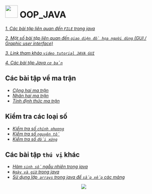 # <img src="https://image.flaticon.com/icons/png/128/2721/2721670.png" width="40" height="40"> **OOP_JAVA**
[*1. Các bài tập liên quan đến `FILE` trong java*](https://github.com/NguyenHuuNhan1912/OOP_JAVA/tree/master/Java_Advanced/File_Java)

[*2. Một số bài tập liên quan đến `giao diện đồ họa người dùng` (GUI / Graphic user interface)*](https://github.com/NguyenHuuNhan1912/OOP_JAVA/tree/master/Java_Advanced/Java_GUI)

[*3. Link tham khảo `video tutorial JAVA GUI`*](https://www.youtube.com/watch?v=Kmgo00avvEw&t=14385s)

[*4. Các bài tập Java `cơ bản`*](https://github.com/NguyenHuuNhan1912/OOP_JAVA/tree/master/Java_Basic)

## **Các bài tập về ma trận**
* [*Cộng hai ma trận*](https://github.com/NguyenHuuNhan1912/OOP_JAVA/blob/master/Java_Basic/Sum_Matrix.java)
* [*Nhân hai ma trận*](https://github.com/NguyenHuuNhan1912/OOP_JAVA/blob/master/Java_Basic/Multiplication_Matrix.java)
* [*Tính định thức ma trận*](https://github.com/NguyenHuuNhan1912/OOP_JAVA/blob/master/Java_Basic/Determinant_Matrix.java)
## **Kiểm tra các loại số**
* [*Kiểm tra số `chính phương`*](https://github.com/NguyenHuuNhan1912/OOP_JAVA/blob/master/Java_Basic/Check_SoChinhPhuong.java)
* [*Kiểm tra số `nguyên tố`*](https://github.com/NguyenHuuNhan1912/OOP_JAVA/blob/master/Java_Basic/Check_SoNguyenTo.java)
* [*Kiểm tra số `đối xứng`*](https://github.com/NguyenHuuNhan1912/OOP_JAVA/blob/master/Java_Basic/Check_SoDoiXung.java)
## **Các bài tập `thú vị` khác**
* [*Hàm `sinh số` ngẫu nhiên trong java*](https://github.com/NguyenHuuNhan1912/OOP_JAVA/blob/master/Java_Basic/random.java)
* [*`Ngày và giờ` trong java*](https://github.com/NguyenHuuNhan1912/OOP_JAVA/blob/master/Java_Basic/Date_Time.java)
* [*Sử dụng lớp` arrays` trong java để `sắp xếp` các mảng*](https://github.com/NguyenHuuNhan1912/OOP_JAVA/blob/master/Java_Basic/Arrays_Class.java)
<p align = "center">
<img src="https://media.giphy.com/media/11Jhb25qh1nUAM/giphy.gif" >
 <p>
